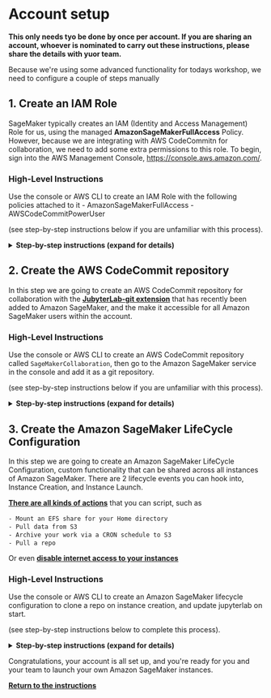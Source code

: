 
# Account setup

**This only needs tyo be done by once per account. If you are sharing an account, whoever is nominated to carry out these instructions, please share the details with yuor team.**

Because we're using some advanced functionality for todays workshop, we need to configure a couple of steps manually

## 1. Create an IAM Role

SageMaker typically creates an IAM (Identity and Access Management) Role for us, using the managed **AmazonSageMakerFullAccess** Policy. 
However, because we are integrating with AWS CodeCommitn for collaboration, we need to add some extra permissions to this role.
To begin, sign into the AWS Management Console, https://console.aws.amazon.com/.

### High-Level Instructions

Use the console or AWS CLI to create an IAM Role with the following policies attached to it
    - AmazonSageMakerFullAccess
    - AWSCodeCommitPowerUser

(see step-by-step instructions below if you are unfamiliar with this process).

<details>
<summary><strong>Step-by-step instructions (expand for details)</strong></summary><p>

1. In the AWS Management Console, choose **Services** then select **IAM** under Storage.

1. Click on Roles on the left hand menu

1. Leave AWS Service selected, select SageMaker and click Next.
![Type of Role](./images/SM-Role-1.png)

1. You will see the AmazonSageMakerFullAccess policy has been selected for the role. Click Next
![Full Access](./images/SM-Role-2.png)

1. Leave the Tags empty, and click Next
![Tags](./images/SM-Role-3.png)

1. Give the role the name `SageMakerCodeCommit` and click Next
![Role Name](./images/SM-Role-4.png)

1. You will see that the role has been created for you. Click on its name in the creation message.
![Role created](./images/SM-Role-5.png)

1. You will be shown the Role Summary page. Click the **Attach Policies** button
![Attach Policies](./images/SM-Role-6.png)

1. In the filter box type `codecommit` and it will filter the list of available policies. 

1. Select AwsCodeCommitPowerUser and click **Attach Policy**
![Policy Attached](./images/SM-Role-7.png)

1. You will be taken back to the summary page, with a confirmation that the policy has been attached.
![Role Summary](./images/SM-Role-8.png)

1. Make a note of the **Role ARN**, and send it to anyone sharing the account with you, along with the Role Name

</p></details>

## 2. Create the AWS CodeCommit repository

In this step we are going to create an AWS CodeCommit repository for collaboration with the [**JubyterLab-git extension**](https://github.com/jupyterlab/jupyterlab-git) that has recently been added to Amazon SageMaker, and the make it accessible for all Amazon SageMaker users within the account.

### High-Level Instructions

Use the console or AWS CLI to create an AWS CodeCommit repository called `SageMakerCollaboration`, then go to the Amazon SageMaker service in the console and add it as a git repository.

(see step-by-step instructions below if you are unfamiliar with this process).

<details>
<summary><strong>Step-by-step instructions (expand for details)</strong></summary><p>

1. Make sure you are on the AWS Management Console home page.  In the **Find Services** search box, type **CodeCommit**.  The search result list will populate with CodeCommit, which you should now click.  This will bring you to the AWS CodeCommit console homepage.

1. Press the **Create Repository** button
![Create Repository](./images/CC-1.png)

1. Enter the name `SageMakerCollaboration` as the repository name, and click **Next**
![Name Repository](./images/CC-2.png)

1. Your repository will be created, and you will see the connections information. You can ignore this as we will be working within the Amazon SageMaker environment, using the permissions that you created in the previous step.
![Repository Created](./images/CC-3.png)

1. Scroll to the bottom of the page and click the **Create File** button
![Add File](./images/CC-4.png)

1. For the contents of the file, put `# SageMaker collaboration demo`
1. For the filename, use README.md
1. Add your name and email address
1. Add a commit message, like `Initial commit`
1. Click **Commit Changes**
![Commit File](./images/CC-5.png)

1. You will see your newly committed file rendered for you
![File added](./images/CC-6.png) 

1. In the Services menu, type SageMaker and browse to the Amazon SageMaker console.
1. From the left hand menu select **Git repositories**
1. You will see a list of your added repositories, possibly empty
![Repository List](./images/CC-7.png)
1. Click **Add repository**
1. Make sure that CodeCommit is selected. For a detailed walkthrough of adding a github repository please follow this how to.
![Adding a github Repo](https://aws.amazon.com/blogs/machine-learning/amazon-sagemaker-notebooks-now-support-git-integration-for-increased-persistence-collaboration-and-reproducibility/)
1. Select the SageMakerCollaboration repo, and the master branch
1. You can choose to give it a shorter alias if you wish, or stick with `SageMakerCollaboration`
![Repo Setup](./images/CC-8.png)
1. Click **Add repository**
1. You will see the confirmation that the `SageMakerCollaboration` repository has been made available to all users of Amazon SageMaker.
![Repo Confirmed](./images/CC-9.png)

</p></details>

## 3. Create the Amazon SageMaker LifeCycle Configuration

In this step we are going to create an Amazon SageMaker LifeCycle Configuration, custom functionality that can be shared across all instances of Amazon SageMaker.
There are 2 lifecycle events you can hook into, Instance Creation, and Instance Launch. 

[**There are all kinds of actions**](https://aws.amazon.com/blogs/machine-learning/how-to-use-common-workflows-on-amazon-sagemaker-notebook-instances/) that you can script, such as 

    - Mount an EFS share for your Home directory
    - Pull data from S3
    - Archive your work via a CRON schedule to S3
    - Pull a repo

Or even [**disable internet access to your instances**](https://aws.amazon.com/blogs/machine-learning/customize-your-amazon-sagemaker-notebook-instances-with-lifecycle-configurations-and-the-option-to-disable-internet-access/)

### High-Level Instructions

Use the console or AWS CLI to create an Amazon SageMaker lifecycle configuration to clone a repo on instance creation, and update jupyterlab on start.

(see step-by-step instructions below to complete this process).

<details>
<summary><strong>Step-by-step instructions (expand for details)</strong></summary><p>

1. Click on **Lifecycle configurations** from the left hand menu, and you will be taken to the list of available Configurations. This could be empty.
![Lifecycle List](./images/LC-1.png)
1. Click on **Create configuration**
1. For **name** enter `SageMakerLCCDemo`
1. Whilst the **Start notebook** tab is selected, enter
```
#!/bin/bash

set -e

pip install --upgrade jupyterlab
pip install --upgrade jupyterlab-git
```
![Start Notebook](./images/LC-2.png)
1. Click to the **Create notebook** tab
1. All repos are added under the path `/home/ec2-user/SageMaker`
1. Add the following code

```
#!/bin/bash

set -e

cd /home/ec2-user/SageMaker
git clone https://github.com/podulator/amazon-sagemaker-workshop.git
cd amazon-sagemaker-workshop
git checkout dh
cd ../
sudo chmod -R a+w ./amazon-sagemaker-workshop/
```
![Create Notebook](./images/LC-3.png)

1. Click on **Create configuration**, and you will be taken back to the list of Configurations, with your new one shown.

![Configuration Created](./images/LC-4.png)

</p></details>

Congratulations, your account is all set up, and you're ready for you and your team to launch your own Amazon SageMaker instances.

[**Return to the instructions**](../README.md)
